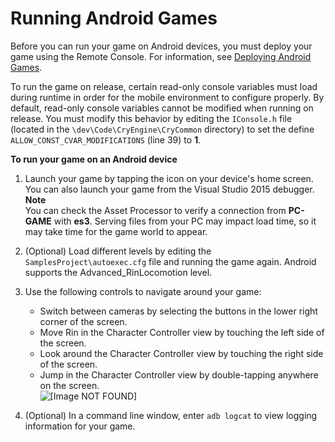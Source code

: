 # Running Android Games<a name="android-game-running"></a>

Before you can run your game on Android devices, you must deploy your game using the Remote Console\. For information, see [Deploying Android Games](android-game-deploying.md)\.

To run the game on release, certain read\-only console variables must load during runtime in order for the mobile environment to configure properly\. By default, read\-only console variables cannot be modified when running on release\. You must modify this behavior by editing the `IConsole.h` file \(located in the `\dev\Code\CryEngine\CryCommon` directory\) to set the define `ALLOW_CONST_CVAR_MODIFICATIONS` \(line 39\) to **1**\.

**To run your game on an Android device**

1. Launch your game by tapping the icon on your device's home screen\. You can also launch your game from the Visual Studio 2015 debugger\.
**Note**  
You can check the Asset Processor to verify a connection from **PC\-GAME** with **es3**\. Serving files from your PC may impact load time, so it may take time for the game world to appear\.

1. \(Optional\) Load different levels by editing the `SamplesProject\autoexec.cfg` file and running the game again\. Android supports the Advanced\_RinLocomotion level\.

1. Use the following controls to navigate around your game:
   + Switch between cameras by selecting the buttons in the lower right corner of the screen\.
   + Move Rin in the Character Controller view by touching the left side of the screen\.
   + Look around the Character Controller view by touching the right side of the screen\.
   + Jump in the Character Controller view by double\-tapping anywhere on the screen\.  
![\[Image NOT FOUND\]](http://docs.aws.amazon.com/lumberyard/latest/userguide/images/advanced-rin-locomotion-mobile.JPG)

1. \(Optional\) In a command line window, enter `adb logcat` to view logging information for your game\.